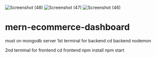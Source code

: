 ![Screenshot (48)](https://user-images.githubusercontent.com/102425490/205704670-9fa5dc26-75c5-4166-9730-908e9328d9f8.png)
![Screenshot (47)](https://user-images.githubusercontent.com/102425490/205704714-78c7b20e-325d-42c3-bdae-f95d44fc7c02.png)
![Screenshot (46)](https://user-images.githubusercontent.com/102425490/205702816-62dfc73a-7480-4931-a553-462b3972bb2f.png)
# mern-ecommerce-dashboard
must on mongodb server
1st terminal
for backend
cd backend
nodemon


2nd terminal
for frontend
cd frontend
npm install
npm start
